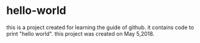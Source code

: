 # hello-world
this is a project created for learning the guide of github. it contains code to print "hello world".
this project was created on May 5,2018.
